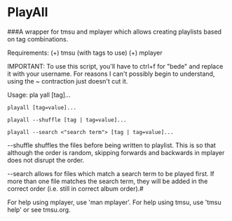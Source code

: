 PlayAll
=======

###A wrapper for tmsu and mplayer which allows creating playlists based on tag combinations. 

Requirements:
  (+) tmsu (with tags to use)
  (+) mplayer
  
IMPORTANT:
  To use this script, you'll have to ctrl+f for "bede" and replace it with your username.
  For reasons I can't possibly begin to understand, using the ~ contraction just doesn't cut it.
  

Usage:
    pla yall [tag]...
  
    playall [tag=value]...
  
    playall --shuffle [tag | tag=value]...
  
    playall --search <"search term"> [tag | tag=value]...
  
  
--shuffle shuffles the files before being written to playlist. This is so that although the order is random, skipping forwards and backwards in mplayer does not disrupt the order.

--search allows for files which match a search term to be played first. If more than one file matches the search term, they will be added in the correct order (i.e. still in correct album order).#

For help using mplayer, use 'man mplayer'.
For help using tmsu, use 'tmsu help' or see tmsu.org.
